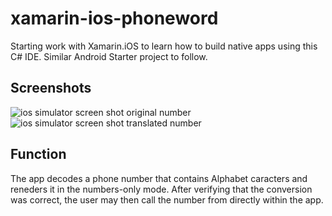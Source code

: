 xamarin-ios-phoneword
=====================
Starting work with Xamarin.iOS to learn how to build native apps 
using this C# IDE. Similar Android Starter project to follow.

## Screenshots
![ios simulator screen shot original number](https://cloud.githubusercontent.com/assets/8616618/5455756/60269b98-850c-11e4-8773-f82c979af178.png) 
![ios simulator screen shot translated number](https://cloud.githubusercontent.com/assets/8616618/5455757/602e84de-850c-11e4-8f00-6889f79a4480.png)


## Function
The app decodes a phone number that contains Alphabet caracters and 
reneders it in the numbers-only mode. After verifying that the 
conversion was correct, the user may then call the number from 
directly within the app.
